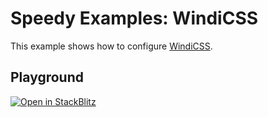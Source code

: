 # Speedy Examples: WindiCSS

This example shows how to configure [WindiCSS](https://windicss.org/).

## Playground

[![Open in StackBlitz](https://developer.stackblitz.com/img/open_in_stackblitz.svg)](https://stackblitz.com/github/speedy-js/examples/tree/main/playground/windicss)
